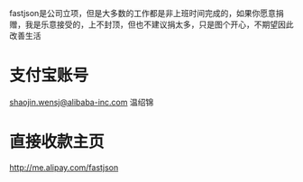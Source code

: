 fastjson是公司立项，但是大多数的工作都是非上班时间完成的，如果你愿意捐赠，我是乐意接受的，上不封顶，但也不建议捐太多，只是图个开心，不期望因此改善生活
# 支付宝账号
shaojin.wensj@alibaba-inc.com 温绍锦

# 直接收款主页
http://me.alipay.com/fastjson